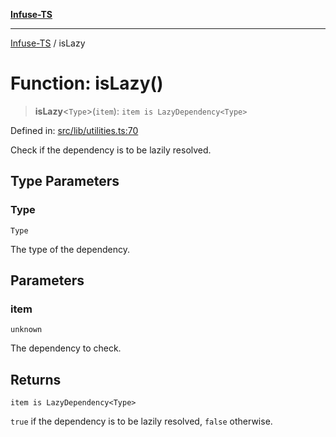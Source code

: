 [**Infuse-TS**](../README.md)

***

[Infuse-TS](../README.md) / isLazy

# Function: isLazy()

> **isLazy**\<`Type`\>(`item`): `item is LazyDependency<Type>`

Defined in: [src/lib/utilities.ts:70](https://github.com/D-Kay6/Infuse-TS/blob/62073e25b5ddbed6e970ac28f7ccfdc3169d3eec/src/lib/utilities.ts#L70)

Check if the dependency is to be lazily resolved.

## Type Parameters

### Type

`Type`

The type of the dependency.

## Parameters

### item

`unknown`

The dependency to check.

## Returns

`item is LazyDependency<Type>`

`true` if the dependency is to be lazily resolved, `false` otherwise.
